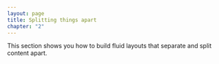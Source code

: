 ```yaml
---
layout: page
title: Splitting things apart
chapter: "2"
---
```

This section shows you how to build fluid layouts that separate and split content apart.

